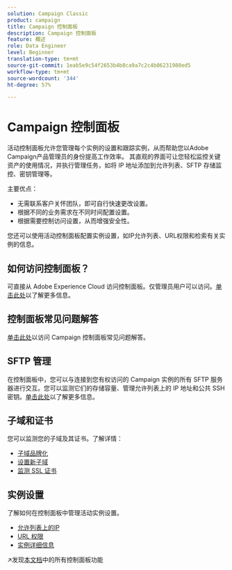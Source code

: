 ```yaml
---
solution: Campaign Classic
product: campaign
title: Campaign 控制面板
description: Campaign 控制面板
feature: 概述
role: Data Engineer
level: Beginner
translation-type: tm+mt
source-git-commit: 1eab5e9c54f2653b4b8ca9a7c2c4b06231980ed5
workflow-type: tm+mt
source-wordcount: '344'
ht-degree: 57%

---
```


# Campaign 控制面板

活动控制面板允许您管理每个实例的设置和跟踪实例，从而帮助您以Adobe Campaign产品管理员的身份提高工作效率。 其直观的界面可让您轻松监控关键资产的使用情况，并执行管理任务，如将 IP 地址添加到允许列表、SFTP 存储监控、密钥管理等。

主要优点：

* 无需联系客户关怀团队，即可自行快速更改设置。
* 根据不同的业务需求在不同时间配置设置。
* 根据需要控制访问设置，从而增强安全性。

您还可以使用活动控制面板配置实例设置，如IP允许列表、URL权限和检索有关实例的信息。

## 如何访问控制面板？

可直接从 Adobe Experience Cloud 访问控制面板。仅管理员用户可以访问。[单击此处](https://docs.adobe.com/content/hecontrol-panel/using/discover-control-panel/accessing-control-panel.html)以了解更多信息。

## 控制面板常见问题解答

[单击此处](https://docs.adobe.com/content/hecontrol-panel/using/faq.html)以访问 Campaign 控制面板常见问题解答。

## SFTP 管理

在控制面板中，您可以与连接到您有权访问的 Campaign 实例的所有 SFTP 服务器进行交互。您可以监测它们的存储容量、管理允许列表上的 IP 地址和公共 SSH 密钥。[单击此处](https://docs.adobe.com/content/hecontrol-panel/using/sftp-management/about-sftp-management.html)以了解更多信息。

## 子域和证书

您可以监测您的子域及其证书。了解详情：
* [子域品牌化](https://docs.adobe.com/content/hecontrol-panel/using/subdomains-and-certificates/subdomains-branding.html)
* [设置新子域](https://docs.adobe.com/content/hecontrol-panel/using/subdomains-and-certificates/setting-up-new-subdomain.html)
* [监测 SSL 证书](https://docs.adobe.com/content/hecontrol-panel/using/subdomains-and-certificates/renewing-subdomain-certificate.html)

## 实例设置

了解如何在控制面板中管理活动实例设置。
* [允许列表上的IP](https://docs.adobe.com/content/hecontrol-panel/using/instances-settings/ip-whitelisting-instance-access.html)
* [URL 权限](https://docs.adobe.com/content/hecontrol-panel/using/instances-settings/url-permissions.html)
* [实例详细信息](https://docs.adobe.com/content/hecontrol-panel/using/instances-settings/instance-details.html)

:arrow_upper_right:发现[本文档](https://experienceleague.adobe.com/docs/control-panel/using/control-panel-home.html?lang=zh-Hans)中的所有控制面板功能
